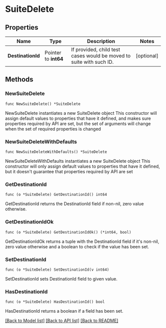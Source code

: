 # SuiteDelete

## Properties

Name | Type | Description | Notes
------------ | ------------- | ------------- | -------------
**DestinationId** | Pointer to **int64** | If provided, child test cases would be moved to suite with such ID. | [optional] 

## Methods

### NewSuiteDelete

`func NewSuiteDelete() *SuiteDelete`

NewSuiteDelete instantiates a new SuiteDelete object
This constructor will assign default values to properties that have it defined,
and makes sure properties required by API are set, but the set of arguments
will change when the set of required properties is changed

### NewSuiteDeleteWithDefaults

`func NewSuiteDeleteWithDefaults() *SuiteDelete`

NewSuiteDeleteWithDefaults instantiates a new SuiteDelete object
This constructor will only assign default values to properties that have it defined,
but it doesn't guarantee that properties required by API are set

### GetDestinationId

`func (o *SuiteDelete) GetDestinationId() int64`

GetDestinationId returns the DestinationId field if non-nil, zero value otherwise.

### GetDestinationIdOk

`func (o *SuiteDelete) GetDestinationIdOk() (*int64, bool)`

GetDestinationIdOk returns a tuple with the DestinationId field if it's non-nil, zero value otherwise
and a boolean to check if the value has been set.

### SetDestinationId

`func (o *SuiteDelete) SetDestinationId(v int64)`

SetDestinationId sets DestinationId field to given value.

### HasDestinationId

`func (o *SuiteDelete) HasDestinationId() bool`

HasDestinationId returns a boolean if a field has been set.


[[Back to Model list]](../README.md#documentation-for-models) [[Back to API list]](../README.md#documentation-for-api-endpoints) [[Back to README]](../README.md)


